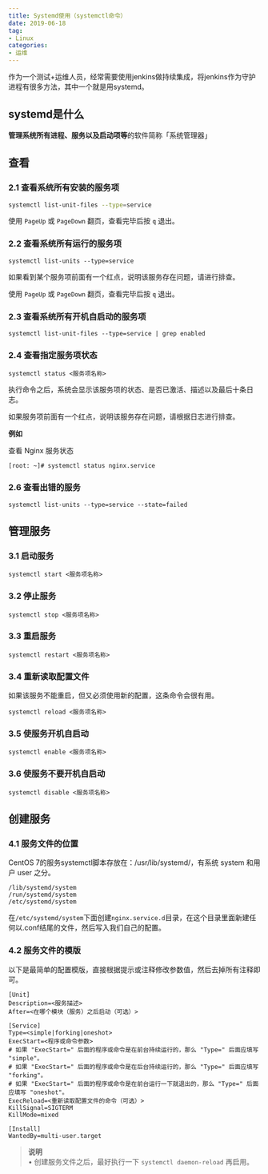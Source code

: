```yaml
---
title: Systemd使用（systemctl命令）
date: 2019-06-18
tag: 
- Linux
categories:
- 运维
---
```

作为一个测试+运维人员，经常需要使用jenkins做持续集成，将jenkins作为守护进程有很多方法，其中一个就是用systemd。
<!--more-->
## systemd是什么
**管理系统所有进程、服务以及启动项等**的软件简称「系统管理器」

## 查看
### **2.1 查看系统所有安装的服务项**

```bash
systemctl list-unit-files --type=service
```
使用  `PageUp`  或  `PageDown`  翻页，查看完毕后按  `q`  退出。

### **2.2 查看系统所有运行的服务项**

```text
systemctl list-units --type=service
```

如果看到某个服务项前面有一个红点，说明该服务存在问题，请进行排查。

使用  `PageUp`  或  `PageDown`  翻页，查看完毕后按  `q`  退出。

### **2.3 查看系统所有开机自启动的服务项**

```text
systemctl list-unit-files --type=service | grep enabled
```

### **2.4 查看指定服务项状态**

```text
systemctl status <服务项名称>
```

执行命令之后，系统会显示该服务项的状态、是否已激活、描述以及最后十条日志。

如果服务项前面有一个红点，说明该服务存在问题，请根据日志进行排查。

**例如**

查看 Nginx 服务状态

```text
[root: ~]# systemctl status nginx.service
```
### **2.6 查看出错的服务**

```text
systemctl list-units --type=service --state=failed
```
## 管理服务
### **3.1 启动服务**

```text
systemctl start <服务项名称>
```

### **3.2 停止服务**

```text
systemctl stop <服务项名称>
```

### **3.3 重启服务**

```text
systemctl restart <服务项名称>
```

### **3.4 重新读取配置文件**

如果该服务不能重启，但又必须使用新的配置，这条命令会很有用。

```text
systemctl reload <服务项名称>
```

### **3.5 使服务开机自启动**

```text
systemctl enable <服务项名称>
```

### **3.6 使服务不要开机自启动**

```text
systemctl disable <服务项名称>
```

## 创建服务
### **4.1 服务文件的位置**
CentOS 7的服务systemctl脚本存放在：/usr/lib/systemd/，有系统 system 和用户 user 之分。
```
/lib/systemd/system  
/run/systemd/system  
/etc/systemd/system
```
在`/etc/systemd/system`下面创建`nginx.service.d`目录，在这个目录里面新建任何以.conf结尾的文件，然后写入我们自己的配置。
### **4.2 服务文件的模版**

以下是最简单的配置模版，直接根据提示或注释修改参数值，然后去掉所有注释即可。

```text
[Unit]
Description=<服务描述>
After=<在哪个模块（服务）之后启动（可选）>

[Service]
Type=<simple|forking|oneshot>
ExecStart=<程序或命令参数>
# 如果 "ExecStart=" 后面的程序或命令是在前台持续运行的，那么 "Type=" 后面应填写 "simple"。
# 如果 "ExecStart=" 后面的程序或命令是在后台持续运行的，那么 "Type=" 后面应填写 "forking"。
# 如果 "ExecStart=" 后面的程序或命令是在前台运行一下就退出的，那么 "Type=" 后面应填写 "oneshot"。
ExecReload=<重新读取配置文件的命令（可选）>
KillSignal=SIGTERM
KillMode=mixed

[Install]
WantedBy=multi-user.target
```

> **说明**  
> • 创建服务文件之后，最好执行一下  `systemctl daemon-reload`  再启用。
<!--stackedit_data:
eyJoaXN0b3J5IjpbMTUyNDMwNTU2Niw1MTQzNDY1NTksNjcwMz
c0NTEwXX0=
-->